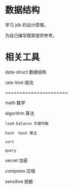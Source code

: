 # 数据结构

学习 jdk 的设计原理。

为自己编写框架提供参考。

# 相关工具

data-struct 数据结构

rate-limit 限流

======================

math 数学

algorithm 算法

    load-balance 负载均衡

    hash  hash 算法

    sort

    query

secret 加密

compress 压缩

sensitive 脱敏